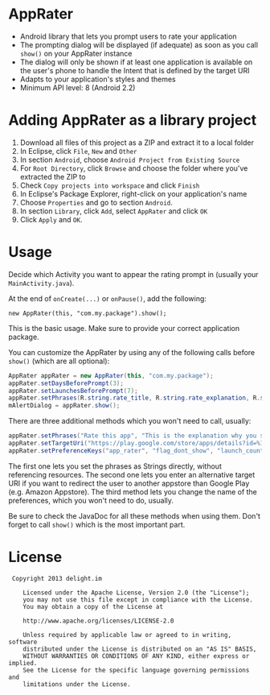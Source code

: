 AppRater
========

 * Android library that lets you prompt users to rate your application
 * The prompting dialog will be displayed (if adequate) as soon as you call ```show()``` on your AppRater instance
 * The dialog will only be shown if at least one application is available on the user's phone to handle the Intent that is defined by the target URI
 * Adapts to your application's styles and themes
 * Minimum API level: 8 (Android 2.2)

Adding AppRater as a library project
========

 1. Download all files of this project as a ZIP and extract it to a local folder
 2. In Eclipse, click ```File```, ```New``` and ```Other```
 3. In section ```Android```, choose ```Android Project from Existing Source```
 4. For ```Root Directory```, click ```Browse``` and choose the folder where you've extracted the ZIP to
 5. Check ```Copy projects into workspace``` and click ```Finish```
 6. In Eclipse's Package Explorer, right-click on your application's name
 7. Choose ```Properties``` and go to section ```Android```.
 8. In section ```Library```, click ```Add```, select ```AppRater``` and click ```OK```
 9. Click ```Apply``` and ```OK```.

Usage
========

Decide which Activity you want to appear the rating prompt in (usually your ```MainActivity.java```).

At the end of ```onCreate(...)``` or ```onPause()```, add the following:

```new AppRater(this, "com.my.package").show();```

This is the basic usage. Make sure to provide your correct application package.

You can customize the AppRater by using any of the following calls before ```show()``` (which are all optional):

```java
AppRater appRater = new AppRater(this, "com.my.package");
appRater.setDaysBeforePrompt(3);
appRater.setLaunchesBeforePrompt(7);
appRater.setPhrases(R.string.rate_title, R.string.rate_explanation, R.string.rate_now, R.string.rate_later, R.string.rate_never);
mAlertDialog = appRater.show();
```

There are three additional methods which you won't need to call, usually:
```java
appRater.setPhrases("Rate this app", "This is the explanation why you should rate our app.", "Rate now", "Later", "No, thanks");
appRater.setTargetUri("https://play.google.com/store/apps/details?id=%1$s");
appRater.setPreferenceKeys("app_rater", "flag_dont_show", "launch_count", "first_launch_time");
```

The first one lets you set the phrases as Strings directly, without referencing resources. The second one lets you enter an alternative target URI if you want to redirect the user to another appstore than Google Play (e.g. Amazon Appstore). The third method lets you change the name of the preferences, which you won't need to do, usually.

Be sure to check the JavaDoc for all these methods when using them. Don't forget to call ```show()``` which is the most important part.

License
=======

```
 Copyright 2013 delight.im

	Licensed under the Apache License, Version 2.0 (the "License");
	you may not use this file except in compliance with the License.
	You may obtain a copy of the License at

	http://www.apache.org/licenses/LICENSE-2.0

	Unless required by applicable law or agreed to in writing, software
	distributed under the License is distributed on an "AS IS" BASIS,
	WITHOUT WARRANTIES OR CONDITIONS OF ANY KIND, either express or implied.
	See the License for the specific language governing permissions and
	limitations under the License.
```
